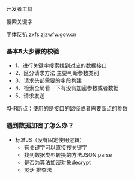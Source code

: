 开发者工具

搜索关键字

字体反扒 zxfs.zjzwfw.gov.cn

### 基本5大步骤的校验

- 1、进行关键字搜索找到对应的数据接口
- 2、区分请求方法 主要判断参数类别
- 3、请求头部需要的字段构建
- 4、检索全局看一下有没有加密参数或者数据
- 5、请求发送

XHR断点：使用的是接口的路径或者需要断点的参数

### 遇到数据加密了怎么办？

- 标准JS（没有固定使用逻辑）
  - 有关键字可以直接搜关键字
  - 找到数据类型转换的方法JSON.parse
  - 是否为算法加密对象decrypt
  - 灵活 排查法